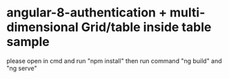 # angular-8-authentication + multi-dimensional Grid/table inside table sample

please open in cmd and run "npm install"
then run command "ng build" and "ng serve"

